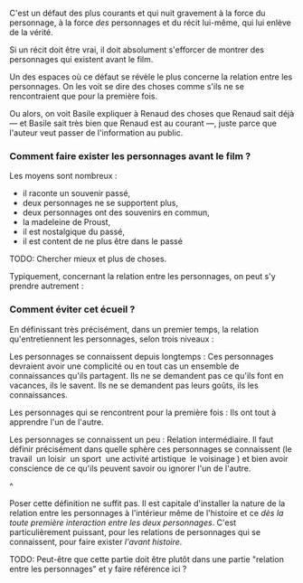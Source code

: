 <!-- Page: #449 Le personnage n'existe pas avant le film -->


C'est un défaut des plus courants et qui nuit gravement à la force du personnage, à la force *des* personnages et du récit lui-même, qui lui enlève de la vérité.

Si un récit doit être vrai, il doit absolument s'efforcer de montrer des personnages qui existent avant le film.

Un des espaces où ce défaut se révèle le plus concerne la relation entre les personnages. On les voit se dire des choses comme s'ils ne se rencontraient que pour la première fois.

Ou alors, on voit Basile expliquer à Renaud des choses que Renaud sait déjà — et Basile sait très bien que Renaud est au courant —, juste parce que l'auteur veut passer de l'information au public.


### Comment faire exister les personnages avant le film ?

Les moyens sont nombreux :

* il raconte un souvenir passé,
* deux personnages ne se supportent plus,
* deux personnages ont des souvenirs en commun,
* la madeleine de Proust,
* il est nostalgique du passé,
* il est content de ne plus être dans le passé

<adminonly>
  TODO: Chercher mieux et plus de choses.
</adminonly>

Typiquement, concernant la relation entre les personnages, on peut s'y prendre autrement :

### Comment éviter cet écueil ?

En définissant très précisément, dans un premier temps, la relation qu'entretiennent les personnages, selon trois niveaux :

Les personnages se connaissent depuis longtemps
: Ces personnages devraient avoir une complicité ou en tout cas un ensemble de connaissances qu'ils partagent. Ils ne se demandent pas ce qu'ils font en vacances, ils le savent. Ils ne se demandent pas leurs goûts, ils les connaissances.

Les personnages qui se rencontrent pour la première fois
: Ils ont tout à apprendre l'un de l'autre.

Les personnages se connaissent un peu
: Relation intermédiaire. Il faut définir précisément dans quelle sphère ces personnages se connaissent (le travail  un loisir  un sport  une activité artistique  le voisinage ) et bien avoir conscience de ce qu'ils peuvent savoir ou ignorer l'un de l'autre.

^

Poser cette définition ne suffit pas. Il est capitale d'installer la nature de la relation entre les personnages à l'intérieur même de l'histoire et ce *dès la toute première interaction entre les deux personnages*. C'est particulièrement puissant, pour les relations de personnages qui se connaissent, pour faire exister *l'avant histoire*.

<adminonly>
  TODO: Peut-être que cette partie doit être plutôt dans une partie "relation entre les personnages" et y faire référence ici ?
</adminonly>

